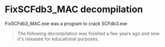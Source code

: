 # FixSCFdb3_MAC decompilation

FixSCFdb3_MAC.exe was a program to crack SCFdb3.exe

> The following decompilation was finished a few years ago and now it's released for educational purposes.
